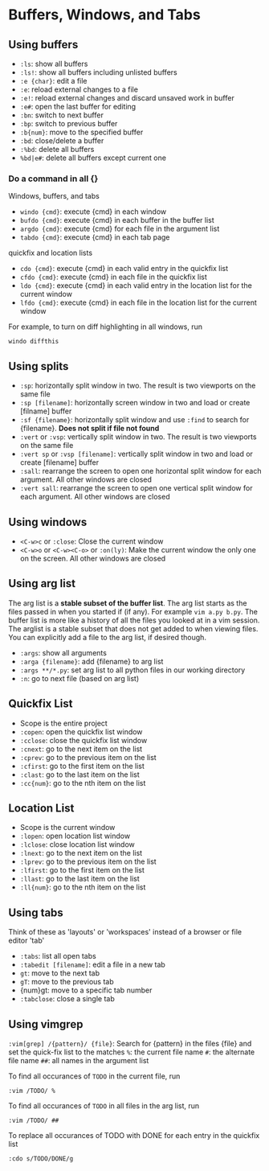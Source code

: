 # Buffers, Windows, and Tabs

## Using buffers

- `:ls`: show all buffers
- `:ls!`: show all buffers including unlisted buffers
- `:e {char}`: edit a file
- `:e`: reload external changes to a file
- `:e!`: reload external changes and discard unsaved work in buffer
- `:e#`: open the last buffer for editing
- `:bn`: switch to next buffer
- `:bp`: switch to previous buffer
- `:b{num}`: move to the specified buffer
- `:bd`: close/delete a buffer
- `:%bd`: delete all buffers
- `%bd|e#`: delete all buffers except current one

### Do a command in all {}

Windows, buffers, and tabs

- `windo {cmd}`: execute {cmd} in each window
- `bufdo {cmd}`: execute {cmd} in each buffer in the buffer list
- `argdo {cmd}`: execute {cmd} for each file in the argument list
- `tabdo {cmd}`: execute {cmd} in each tab page

quickfix and location lists

- `cdo {cmd}`: execute {cmd} in each valid entry in the quickfix list
- `cfdo {cmd}`: execute {cmd} in each file in the quickfix list
- `ldo {cmd}`: execute {cmd} in each valid entry in the location list for the current window
- `lfdo {cmd}`: execute {cmd} in each file in the location list for the current window

For example, to turn on diff highlighting in all windows, run

```vim
windo diffthis
```

## Using splits

- `:sp`: horizontally split window in two. The result is two viewports on the same file
- `:sp [filename]`: horizontally screen window in two and load or create [filname] buffer
- `:sf {filename}`: horizontally split window and use `:find` to search for {filename}. **Does
  not split if file not found**
- `:vert` or `:vsp`: vertically split window in two. The result is two viewports on the same file
- `:vert sp` or `:vsp [filename]`: vertically split window in two and load or create [filename]
  buffer
- `:sall`: rearrange the screen to open one horizontal split window for each argument. All other
  windows are closed
- `:vert sall`: rearrange the screen to open one vertical split window for each argument. All
  other windows are closed

## Using windows

- `<C-w>c` or `:close`: Close the current window
- `<C-w>o` or `<C-w><C-o>` or `:on(ly)`: Make the current window the only one on the screen. All
  other windows are closed

## Using arg list

The arg list is a **stable subset of the buffer list**. The arg list starts as the files passed
in when you started if (if any). For example `vim a.py b.py`. The buffer list is more like a
history of all the files you looked at in a vim session. The arglist is a stable subset that
does not get added to when viewing files. You can explicitly add a file to the arg list, if
desired though.

- `:args`: show all arguments
- `:arga {filename}`: add {filename} to arg list
- `:args **/*.py`: set arg list to all python files in our working directory
- `:n`: go to next file (based on arg list)

## Quickfix List

- Scope is the entire project
- `:copen`: open the quickfix list window
- `:cclose`: close the quickfix list window
- `:cnext`: go to the next item on the list
- `:cprev`: go to the previous item on the list
- `:cfirst`: go to the first item on the list
- `:clast`: go to the last item on the list
- `:cc{num}`: go to the nth item on the list

## Location List

- Scope is the current window
- `:lopen`: open location list window
- `:lclose`: close location list window
- `:lnext`: go to the next item on the list
- `:lprev`: go to the previous item on the list
- `:lfirst`: go to the first item on the list
- `:llast`: go to the last item on the list
- `:ll{num}`: go to the nth item on the list

## Using tabs

Think of these as 'layouts' or 'workspaces' instead of a browser or file editor 'tab'

- `:tabs`: list all open tabs
- `:tabedit [filename]`: edit a file in a new tab
- `gt`: move to the next tab
- `gT`: move to the previous tab
- {num}gt: move to a specific tab number
- `:tabclose`: close a single tab

## Using vimgrep

`:vim[grep] /{pattern}/ {file}`: Search for {pattern} in the files {file} and set the quick-fix
list to the matches
`%`: the current file name
`#`: the alternate file name
`##`: all names in the argument list

To find all occurances of `TODO` in the current file, run

```vim
:vim /TODO/ %
```

To find all occurances of `TODO` in all files in the arg list, run

```vim
:vim /TODO/ ##

```

To replace all occurances of TODO with DONE for each entry in the quickfix list

```vim
:cdo s/TODO/DONE/g
```
